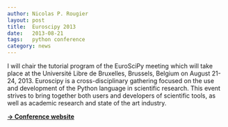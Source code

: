 ```yaml
---
author: Nicolas P. Rougier
layout: post
title:  Euroscipy 2013
date:   2013-08-21
tags:   python conference
category: news
---
```


I will chair the tutorial program of the EuroSciPy meeting which will take
place at the Université Libre de Bruxelles, Brussels, Belgium on August
21-24, 2013. Euroscipy is a cross-disciplinary gathering focused on the use and
development of the Python language in scientific research. This event strives
to bring together both users and developers of scientific tools, as well as
academic research and state of the art industry.

[**→ Conference website**](https://www.euroscipy.org/2013/)
